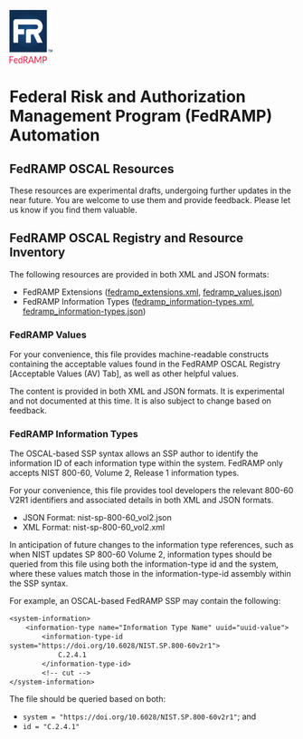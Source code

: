 <img src="https://github.com/GSA/fedramp-automation/raw/master/assets/FedRAMP_LOGO.png" alt="FedRAMP" width="76" height="94"><br />
# Federal Risk and Authorization Management Program (FedRAMP) Automation

## FedRAMP OSCAL Resources

These resources are experimental drafts, undergoing further updates in the near future.
You are welcome to use them and provide feedback.
Please let us know if you find them valuable.

## FedRAMP OSCAL Registry and Resource Inventory

The following resources are provided in both XML and JSON formats:
- FedRAMP Extensions ([fedramp_extensions.xml](xml/fedramp_values.xml), [fedramp_values.json](json/fedramp_values.json))
- FedRAMP Information Types ([fedramp_information-types.xml](xml/fedramp_information-types.xml), [fedramp_information-types.json](json/fedramp_information-types.json))

### FedRAMP Values

For your convenience, this file provides machine-readable constructs containing the acceptable values found in the FedRAMP OSCAL Registry [Acceptable Values (AV) Tab], as well as other helpful values.

The content is provided in both XML and JSON formats. It is experimental and not documented at this time. It is also subject to change based on feedback.

### FedRAMP Information Types

The OSCAL-based SSP syntax allows an SSP author to identify the information ID of each information type within the system. FedRAMP only accepts NIST 800-60, Volume 2, Release 1 information types. 

For your convenience, this file provides tool developers the relevant 800-60 V2R1 identifiers and associated details in both XML and JSON formats. 

- JSON Format: nist-sp-800-60_vol2.json
- XML Format: nist-sp-800-60_vol2.xml

In anticipation of future changes to the information type references, such as when NIST updates SP 800-60 Volume 2, information types should be queried from this file using both the information-type id and the system, where these values match those in the information-type-id assembly within the SSP syntax.

For example, an OSCAL-based FedRAMP SSP may contain the following:
```
<system-information>
	<information-type name="Information Type Name" uuid="uuid-value">
		<information-type-id system="https://doi.org/10.6028/NIST.SP.800-60v2r1">
			C.2.4.1
		</information-type-id>
		<!-- cut -->
</system-information>
```

The  file should be queried based on both:
- `system = "https://doi.org/10.6028/NIST.SP.800-60v2r1"`; and
- `id = "C.2.4.1"`




